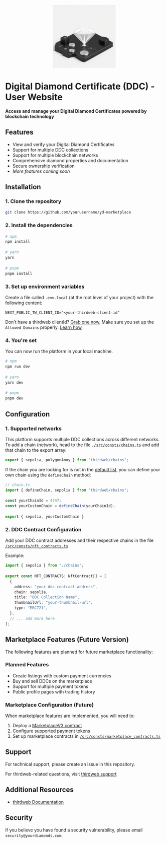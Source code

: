 
<p align="center">
    <br />
    <img src="public/images/homepage-hero-diamond.png" width="200" alt="Digital Diamond Certificate"/>
    <br />
</p>

# Digital Diamond Certificate (DDC) - User Website

**Access and manage your Digital Diamond Certificates powered by blockchain technology**

## Features
- View and verify your Digital Diamond Certificates
- Support for multiple DDC collections
- Support for multiple blockchain networks
- Comprehensive diamond properties and documentation
- Secure ownership verification
- _More features coming soon_

## Installation
### 1. Clone the repository
```bash
git clone https://github.com/yourusername/yd-marketplace
```

### 2. Install the dependencies
```bash
# npm
npm install

# yarn
yarn

# pnpm
pnpm install
```

### 3. Set up environment variables
Create a file called `.env.local` (at the root level of your project) with the following content:
```
NEXT_PUBLIC_TW_CLIENT_ID="<your-thirdweb-client-id"
```
Don't have a thirdweb clientId? [Grab one now](https://thirdweb.com/dashboard/settings/api-keys). Make sure you set up the `Allowed Domains` properly. [Learn how](https://portal.thirdweb.com/account/api-keys)

### 4. You're set
You can now run the platform in your local machine.
```bash
# npm
npm run dev

# yarn
yarn dev

# pnpm
pnpm dev
```

## Configuration

### 1. Supported networks
This platform supports multiple DDC collections across different networks. To add a chain (network), head to the file [`./src/consts/chains.ts`](./src/consts/chains.ts) and add that chain to the export array:
```typescript
export { sepolia, polygonAmoy } from "thirdweb/chains";
```

If the chain you are looking for is not in the [default list](https://portal.thirdweb.com/references/typescript/v5/variables), you can define your own chain using the `defineChain` method:

```typescript
// chain.ts
import { defineChain, sepolia } from "thirdweb/chains";

const yourChainId = 4747;
const yourCustomChain = defineChain(yourChainId);

export { sepolia, yourCustomChain }
```

### 2. DDC Contract Configuration
Add your DDC contract addresses and their respective chains in the file [`/src/consts/nft_contracts.ts`](/src/consts/nft_contracts.ts)

Example:
```typescript
import { sepolia } from "./chains";

export const NFT_CONTRACTS: NftContract[] = [
  {
    address: "your-ddc-contract-address",
    chain: sepolia,
    title: "DDC Collection Name",
    thumbnailUrl: "your-thumbnail-url",
    type: "ERC721",
  },
  // ... add more here
];
```

## Marketplace Features (Future Version)
The following features are planned for future marketplace functionality:

### Planned Features
- Create listings with custom payment currencies
- Buy and sell DDCs on the marketplace
- Support for multiple payment tokens
- Public profile pages with trading history

### Marketplace Configuration (Future)
When marketplace features are implemented, you will need to:
1. Deploy a [MarketplaceV3 contract](https://thirdweb.com/thirdweb.eth/MarketplaceV3)
2. Configure supported payment tokens
3. Set up marketplace contracts in [`/src/consts/marketplace_contracts.ts`](/src/consts/marketplace_contract.ts)

## Support

For technical support, please create an issue in this repository.

For thirdweb-related questions, visit [thirdweb support](https://thirdweb.com/support)

## Additional Resources

- [thirdweb Documentation](https://portal.thirdweb.com/typescript/v5)

## Security

If you believe you have found a security vulnerability, please email `security@yourdiamonds.com`.

